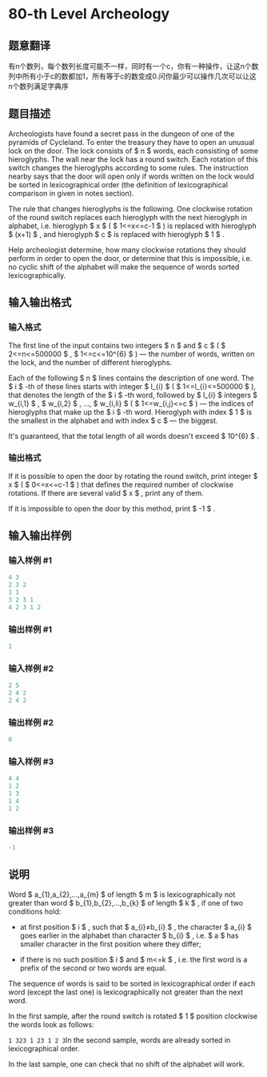 # 80-th Level Archeology

## 题意翻译

有n个数列，每个数列长度可能不一样，同时有一个c，你有一种操作，让这n个数列中所有小于c的数都加1，所有等于c的数变成0.问你最少可以操作几次可以让这n个数列满足字典序

## 题目描述

Archeologists have found a secret pass in the dungeon of one of the pyramids of Cycleland. To enter the treasury they have to open an unusual lock on the door. The lock consists of $ n $ words, each consisting of some hieroglyphs. The wall near the lock has a round switch. Each rotation of this switch changes the hieroglyphs according to some rules. The instruction nearby says that the door will open only if words written on the lock would be sorted in lexicographical order (the definition of lexicographical comparison in given in notes section).

The rule that changes hieroglyphs is the following. One clockwise rotation of the round switch replaces each hieroglyph with the next hieroglyph in alphabet, i.e. hieroglyph $ x $ ( $ 1<=x<=c-1 $ ) is replaced with hieroglyph $ (x+1) $ , and hieroglyph $ c $ is replaced with hieroglyph $ 1 $ .

Help archeologist determine, how many clockwise rotations they should perform in order to open the door, or determine that this is impossible, i.e. no cyclic shift of the alphabet will make the sequence of words sorted lexicographically.

## 输入输出格式

### 输入格式

The first line of the input contains two integers $ n $ and $ c $ ( $ 2<=n<=500000 $ , $ 1<=c<=10^{6} $ ) — the number of words, written on the lock, and the number of different hieroglyphs.

Each of the following $ n $ lines contains the description of one word. The $ i $ -th of these lines starts with integer $ l_{i} $ ( $ 1<=l_{i}<=500000 $ ), that denotes the length of the $ i $ -th word, followed by $ l_{i} $ integers $ w_{i,1} $ , $ w_{i,2} $ , ..., $ w_{i,li} $ ( $ 1<=w_{i,j}<=c $ ) — the indices of hieroglyphs that make up the $ i $ -th word. Hieroglyph with index $ 1 $ is the smallest in the alphabet and with index $ c $ — the biggest.

It's guaranteed, that the total length of all words doesn't exceed $ 10^{6} $ .

### 输出格式

If it is possible to open the door by rotating the round switch, print integer $ x $ ( $ 0<=x<=c-1 $ ) that defines the required number of clockwise rotations. If there are several valid $ x $ , print any of them.

If it is impossible to open the door by this method, print $ -1 $ .

## 输入输出样例

### 输入样例 #1

```cpp
4 3
2 3 2
1 1
3 2 3 1
4 2 3 1 2

```
### 输出样例 #1

```cpp
1

```
### 输入样例 #2

```cpp
2 5
2 4 2
2 4 2

```
### 输出样例 #2

```cpp
0

```
### 输入样例 #3

```cpp
4 4
1 2
1 3
1 4
1 2

```
### 输出样例 #3

```cpp
-1

```
## 说明

Word $ a_{1},a_{2},...,a_{m} $ of length $ m $ is lexicographically not greater than word $ b_{1},b_{2},...,b_{k} $ of length $ k $ , if one of two conditions hold:

- at first position $ i $ , such that $ a_{i}≠b_{i} $ , the character $ a_{i} $ goes earlier in the alphabet than character $ b_{i} $ , i.e. $ a $ has smaller character in the first position where they differ;

- if there is no such position $ i $ and $ m<=k $ , i.e. the first word is a prefix of the second or two words are equal.

The sequence of words is said to be sorted in lexicographical order if each word (except the last one) is lexicographically not greater than the next word.

In the first sample, after the round switch is rotated $ 1 $ position clockwise the words look as follows:

`1 323 1 23 1 2 3`In the second sample, words are already sorted in lexicographical order.

In the last sample, one can check that no shift of the alphabet will work.

